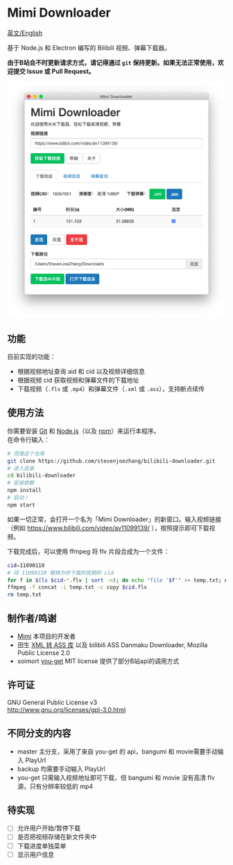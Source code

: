 # Mimi Downloader

[英文/English](README.EN.md)

基于 Node.js 和 Electron 编写的 Bilibili 视频、弹幕下载器。

**由于B站会不时更新请求方式，请记得通过 `git` 保持更新。如果无法正常使用，欢迎提交 Issue 或 Pull Request。**

![](screenshot.png)

## 功能

目前实现的功能：

- 根据视频地址查询 aid 和 cid 以及视频详细信息
- 根据视频 cid 获取视频和弹幕文件的下载地址
- 下载视频（`.flv` 或 `.mp4`）和弹幕文件（`.xml` 或 `.ass`），支持断点续传

## 使用方法

你需要安装 [Git](https://git-scm.com) 和 [Node.js](https://nodejs.org/en/download)（以及 [npm](http://npmjs.com)）来运行本程序。  
在命令行输入：
```bash
# 克隆这个仓库
git clone https://github.com/stevenjoezhang/bilibili-downloader.git
# 进入目录
cd bilibili-downloader
# 安装依赖
npm install
# 启动！
npm start
```
如果一切正常，会打开一个名为「Mimi Downloader」的新窗口。输入视频链接（例如 https://www.bilibili.com/video/av11099139/ ），按照提示即可下载视频。

下载完成后，可以使用 ffmpeg 将 flv 片段合成为一个文件：
```bash
cid=11090110
# 将 11090110 替换为你下载的视频的 cid
for f in $(ls $cid-*.flv | sort -n); do echo "file '$f'" >> temp.txt; done
ffmpeg -f concat -i temp.txt -c copy $cid.flv
rm temp.txt
```

## 制作者/鸣谢

- [Mimi](https://zhangshuqiao.org) 本项目的开发者
- 田生 [XML 转 ASS 库](https://github.com/tiansh/us-danmaku) 以及 bilibili ASS Danmaku Downloader, Mozilla Public License 2.0
- soimort [you-get](https://github.com/soimort/you-get) MIT license 提供了部分B站api的调用方式

## 许可证

GNU General Public License v3  
http://www.gnu.org/licenses/gpl-3.0.html

## 不同分支的内容

- master 主分支，采用了来自 you-get 的 api，bangumi 和 movie需要手动输入 PlayUrl
- backup 均需要手动输入 PlayUrl
- you-get 只需输入视频地址即可下载，但 bangumi 和 movie 没有高清 flv 源，只有分辨率较低的 mp4

## 待实现

- [ ] 允许用户开始/暂停下载
- [ ] 是否把视频存储在新文件夹中
- [ ] 下载进度单独菜单
- [ ] 显示用户信息
